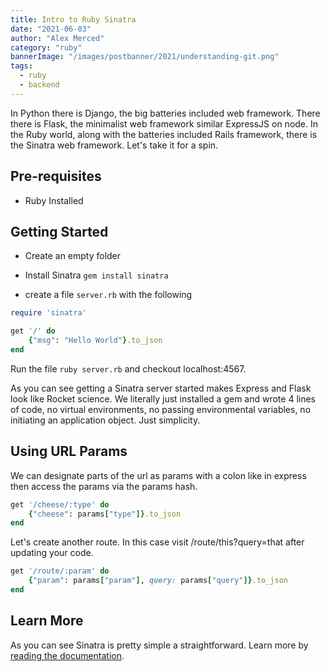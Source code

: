 ```yaml
---
title: Intro to Ruby Sinatra
date: "2021-06-03"
author: "Alex Merced"
category: "ruby"
bannerImage: "/images/postbanner/2021/understanding-git.png"
tags:
  - ruby
  - backend
---
```


In Python there is Django, the big batteries included web framework. There there is Flask, the minimalist web framework similar ExpressJS on node. In the Ruby world, along with the batteries included Rails framework, there is the Sinatra web framework. Let's take it for a spin.

## Pre-requisites

- Ruby Installed 

## Getting Started

- Create an empty folder

- Install Sinatra `gem install sinatra`

- create a file `server.rb` with the following

```rb
require 'sinatra'

get '/' do
    {"msg": "Hello World"}.to_json
end
```

Run the file `ruby server.rb` and checkout localhost:4567.

As you can see getting a Sinatra server started makes Express and Flask look like Rocket science. We literally just installed a gem and wrote 4 lines of code, no virtual environments, no passing environmental variables, no initiating an application object. Just simplicity.

## Using URL Params

We can designate parts of the url as params with a colon like in express then access the params via the params hash.

```rb
get '/cheese/:type' do
    {"cheese": params["type"]}.to_json
end
```

Let's create another route. In this case visit /route/this?query=that after updating your code.

```rb
get '/route/:param' do
    {"param": params["param"], query: params["query"]}.to_json
end
```

## Learn More

As you can see Sinatra is pretty simple a straightforward. Learn more by [reading the documentation](http://sinatrarb.com/intro.html).
